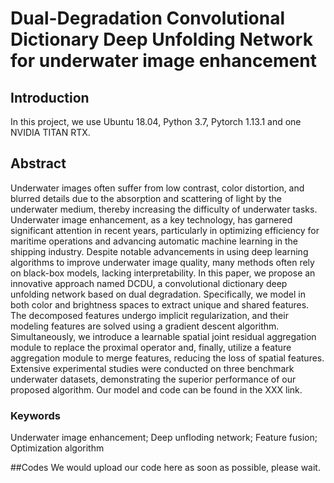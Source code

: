 # Dual-Degradation Convolutional Dictionary Deep Unfolding Network for underwater image enhancement

## Introduction
In this project, we use Ubuntu 18.04, Python 3.7, Pytorch 1.13.1 and one NVIDIA TITAN RTX. 

## Abstract
Underwater images often suffer from low contrast, color distortion, and blurred details due to the absorption and scattering of light by the underwater medium, thereby increasing the difficulty of underwater tasks. Underwater image enhancement, as a key technology, has garnered significant attention in recent years, particularly in optimizing efficiency for maritime operations and advancing automatic machine learning in the shipping industry. 
Despite notable advancements in using deep learning algorithms to improve underwater image quality, many methods often rely on black-box models, lacking interpretability. In this paper, we propose an innovative approach named DCDU, a convolutional dictionary deep unfolding network based on dual degradation. Specifically, we model in both color and brightness spaces to extract unique and shared features. 
The decomposed features undergo implicit regularization, and their modeling features are solved using a gradient descent algorithm. Simultaneously, we introduce a learnable spatial joint residual aggregation module to replace the proximal operator and, finally, utilize a feature aggregation module to merge features, reducing the loss of spatial features. Extensive experimental studies were conducted on three benchmark underwater datasets, demonstrating the superior performance of our proposed algorithm. 
Our model and code can be found in the XXX link.

### Keywords
Underwater image enhancement; Deep unfloding network; Feature fusion; Optimization algorithm

##Codes
We would upload our code here as soon as possible, please wait.